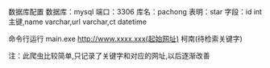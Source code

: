 数据库配置
数据库：mysql
端口：3306
库名：pachong
表明：star
字段：id int 主键,name varchar,url varchar,ct datetime

命令行运行 main.exe http://www.xxxx.xxx(起始网址) 柯南(待检索关键字)

注：此爬虫比较简单,只记录了关键字和对应的网址,以后逐渐改善
